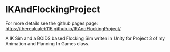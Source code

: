 # IKAndFlockingProject
For more details see the github pages page: https://therealcaleb116.github.io/IKAndFlockingProject/

A IK Sim and a BOIDS based Flocking Sim writen in Unity for Project 3 of my Animation and Planning In Games class.


